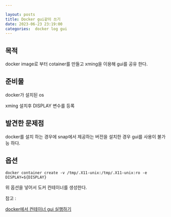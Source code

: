 ```yaml
---

layout: posts
title: Docker gui같이 쓰기
date: 2023-06-23 23:19:00
categories:  docker log gui
---
```




## 목적

docker image로 부터 cotainer를 만들고 xming을 이용해 gui를 공유 한다.

## 준비물

docker가 설치된 os

xming 설치후 DISPLAY 변수를 등록



## 발견한 문제점

docker를 설치 하는 경우에 snap에서 제공하는 버전을 설치한 경우 gui를 사용이 불가능 하다.





## 옵션

```shell
docker container create -v /tmp/.X11-unix:/tmp/.X11-unix:ro -e DISPLAY=${DISPLAY}
```

위 옵션을 넣어서 도커 컨테이너를 생성한다.





참고 : 

[docker에서 컨테이너 gui 실행하기](https://conservative-vector.tistory.com/entry/docker%EC%97%90%EC%84%9C-%EC%BB%A8%ED%85%8C%EC%9D%B4%EB%84%88-gui-%EC%8B%A4%ED%96%89%ED%95%98%EA%B8%B0)
